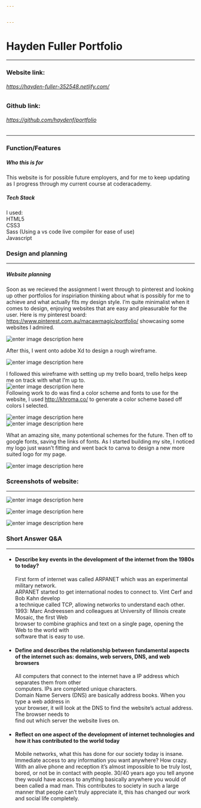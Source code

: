 ```yaml
---


---
```


<h1 id="hayden-fuller-portfolio">Hayden Fuller Portfolio</h1>
<hr>
<h3 id="website-link">Website link:</h3>
<h6 id="httpshayden-fuller-352548.netlify.com"><a href="https://hayden-fuller-352548.netlify.com/">https://hayden-fuller-352548.netlify.com/</a></h6>
<h3 id="github-link">Github link:</h3>
<h6 id="httpsgithub.comhaydenfportfolio"><a href="https://github.com/haydenf/portfolio">https://github.com/haydenf/portfolio</a></h6>
<hr>
<h3 id="functionfeatures">Function/Features</h3>
<h5 id="who-this-is-for">Who this is for</h5>
<p>This website is for possible future employers, and for me to keep updating as I progress through my current course at coderacademy.</p>
<h5 id="tech-stack">Tech Stack</h5>
<p>I used:<br>
HTML5<br>
CSS3<br>
Sass (Using a vs code live compiler for ease of use)<br>
Javascript</p>
<h3 id="design-and-planning">Design and planning</h3>
<hr>
<h5 id="website-planning">Website planning</h5>
<p>Soon as we recieved the assignment I went through to pinterest and looking up other portfolios for inspiriation thinking about what is possibly for me to achieve and what actually fits my design style. I’m quite minimalist when it comes to design, enjoying websites that are easy and pleasurable for the user. Here is my pinterest board: <a href="https://www.pinterest.com.au/macawmagic/portfolio/">https://www.pinterest.com.au/macawmagic/portfolio/</a> showcasing some websites I  admired.</p>
<p><img src="https://lh3.googleusercontent.com/ACenul5MX04sOjTEhTKTf_QFd2W7fstjJfh4KGa0AuOuJq-2116YaZAh6mHkXpxrfW7x1CyG5XBz" alt="enter image description here"></p>
<p>After this, I went onto adobe Xd to design a rough wireframe.</p>
<p><img src="https://lh3.googleusercontent.com/A35DVzE5EuGgTZxVpEpVheCBf509z3f4AWXRLHmsMDEWEHiNGLIQZWhjQ4l3hfRlkkOon-wuf2O9" alt="enter image description here"></p>
<p>I followed this wireframe with setting up my trello board, trello helps keep me on track with what I’m up to.<br>
<img src="https://lh3.googleusercontent.com/EBm1WFEGAPFcOrMo1oYPwfj-_zDlRaCjvhIZgULIEbf06LNvpVoRtkJE6fIXiC5cYeGjn-kz51HP" alt="enter image description here"><br>
Following work to do was find a color scheme and fonts to use for the website, I used <a href="http://khroma.co/">http://khroma.co/</a> to generate a color scheme based off colors I selected.</p>
<p><img src="https://lh3.googleusercontent.com/bXoHJdFKyKMR5LgrrQviwsBqwr3BJSReD9FEGUthXhDeOWZOKzvh53z4Zt8WLlWFM1-BjuBNJBlU" alt="enter image description here"><br>
<img src="https://lh3.googleusercontent.com/IdyEBjHBfhSrnmYuMZRBnz405D-3JwpH9hopmfWZTuefdHVMxjAoxUNX4hkVfnkq-tzKZfotl7Bh" alt="enter image description here"></p>
<p>What an amazing site,  many potentional schemes for the future. Then off to google fonts, saving the links of fonts. As I started building my site, I noticed my logo just wasn’t fitting and went back to canva to design a new more suited logo for my page.</p>
<p><img src="https://lh3.googleusercontent.com/lH9yMjTvXXKpYanabMzwnQUKvNKwyW2GzZMXBtnIfUK8R4iqaK1P_VNgbBtVLZerQj2QP_FNT6Mk" alt="enter image description here"></p>
<h3 id="screenshots-of-website">Screenshots of website:</h3>
<hr>
<p><img src="https://lh3.googleusercontent.com/UfbsLhov4OC75U-mTwVTxaA8kNGbVwdCUs7ZoiVg7JJToxZ2fFS9Ioh0sGvwHlc9GeymM1l6IC3X" alt="enter image description here"></p>
<p><img src="https://lh3.googleusercontent.com/7XsKOobXEsF6uEbOEdcWL2UXc6_88CX2yndn_oEJdCXFcr0IBtbMQ3Hjmq2G66xhCqvI7dFJvOFX" alt="enter image description here"></p>
<p><img src="https://lh3.googleusercontent.com/OBPBbfp_W9plf3Nc4TN9WdM-eVFB00Lv7dg4wHiqhMpk2CsBb3hNMNIDvZd_m2zBeTeQ-Zl7PCfc" alt="enter image description here"></p>
<h3 id="short-answer-qa">Short Answer Q&amp;A</h3>
<hr>
<ul>
<li>
<h4 id="describe-key-events-in-the-development-of-the-internet-from-the-1980s-to-today">Describe key events in the development of the internet from the 1980s to today?</h4>
<p>First form of internet was called ARPANET which was an experimental military network. 	<br>
ARPANET started to get international nodes to connect to. Vint Cerf and Bob Kahn develop<br>
a technique called TCP, allowing networks to understand each other.<br>
1993: Marc Andreessen and colleagues at University of Illinois create Mosaic, the first Web<br>
browser to combine graphics and text on a single page, opening the Web to the world with<br>
software that is easy to use.</p>
</li>
<li>
<h4 id="define-and-describes-the-relationship-between-fundamental-aspects-of-the-internet-such-as-domains-web-servers-dns-and-web-browsers">Define and describes the relationship between fundamental aspects of the internet such as: domains, web servers, DNS, and web browsers</h4>
<p>All computers that connect to the internet have a IP address which separates them from other<br>
computers. IPs are completed unique characters.<br>
Domain Name Servers (DNS) are basically address books. When you type a web address in<br>
your browser, it will look at the DNS to find the website’s actual address. The browser needs to<br>
find out which server the website lives on.</p>
</li>
<li>
<h4 id="reflect-on-one-aspect-of-the-development-of-internet-technologies-and-how-it-has-contributed-to-the-world-today">Reflect on one aspect of the development of internet technologies and how it has contributed to the world today</h4>
<p>Mobile networks, what this has done for our society today is insane. Immediate access to any information you want anywhere? How crazy. With an alive phone and reception it’s almost impossible to be truly lost, bored, or not be in contact with people. 30/40 years ago you tell anyone they would have access to anything basically anywhere you would of been called a mad man. This contributes to society in such a large manner that people can’t truly appreciate it, this has changed our work and social life completely.</p>
</li>
</ul>


